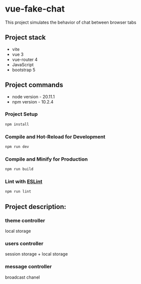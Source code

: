 # vue-fake-chat

This project simulates the behavior of chat between browser tabs

## Project stack

- vite
- vue 3
- vue-router 4
- JavaScript
- bootstrap 5

## Project commands

- node version - 20.11.1
- npm version - 10.2.4

### Project Setup

```sh
npm install
```

### Compile and Hot-Reload for Development

```sh
npm run dev
```

### Compile and Minify for Production

```sh
npm run build
```

### Lint with [ESLint](https://eslint.org/)

```sh
npm run lint
```

## Project description:

### theme controller

local storage

### users controller

session storage + local storage

### message controller

broadcast chanel
